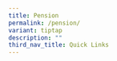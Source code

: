 ```yaml
---
title: Pension
permalink: /pension/
variant: tiptap
description: ""
third_nav_title: Quick Links
---
```

<p></p>